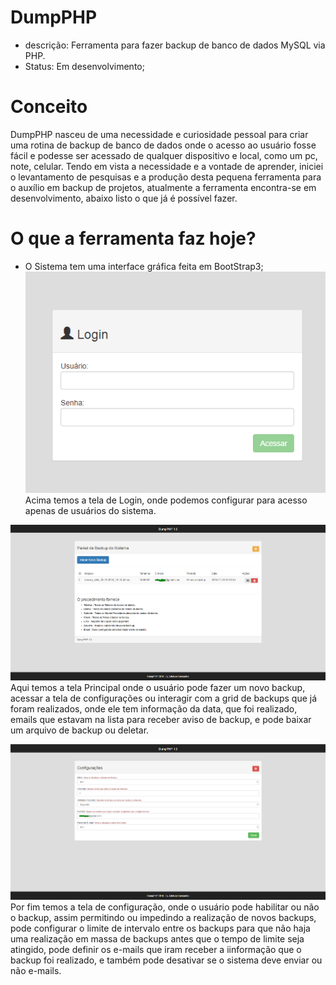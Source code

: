# DumpPHP
 - descrição: Ferramenta para fazer backup de banco de dados MySQL via PHP.
 - Status: Em desenvolvimento;
 
 # Conceito
DumpPHP nasceu de uma necessidade e curiosidade pessoal para criar uma rotina de backup de banco de dados onde o acesso ao usuário fosse fácil e podesse ser acessado de qualquer dispositivo e local, como um pc, note, celular.
Tendo em vista a necessidade e a vontade de aprender, iniciei o levantamento de pesquisas e a produção desta pequena ferramenta para o auxílio em backup de projetos, atualmente a ferramenta encontra-se em desenvolvimento, abaixo listo o que já é possível fazer.

# O que a ferramenta faz hoje?
- O Sistema tem uma interface gráfica feita em BootStrap3;
![Tela Login](util/img/telalogin.PNG)
Acima temos a tela de Login, onde podemos configurar para acesso apenas de usuários do sistema.

![Tela inicial](util/img/telainicial.PNG)
Aqui temos a tela Principal onde o usuário pode fazer um novo backup, acessar a tela de configurações ou interagir com a grid de backups que já foram realizados, onde ele tem informação da data, que foi realizado, emails que estavam na lista para receber aviso de backup, e pode baixar um arquivo de backup ou deletar.

![Tela Configuracao](util/img/telaconfiguracao.PNG)
Por fim temos a tela de configuração, onde o usuário pode habilitar ou não o backup, assim permitindo ou impedindo a realização de novos backups, pode configurar o limite de intervalo entre os backups para que não haja uma realização em massa de backups antes que o tempo de limite seja atingido, pode definir os e-mails que iram receber a iinformação que o backup foi realizado, e também pode desativar se o sistema deve enviar ou não e-mails.
